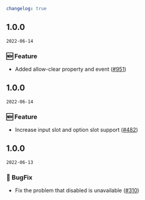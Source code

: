 ```yaml
changelog: true
```

## 1.0.0

`2022-06-14`

### 🆕 Feature

- Added allow-clear property and event ([#951](https://github.com/arco-design/arco-design-vue/pull/951))


## 1.0.0

`2022-06-14`

### 🆕 Feature

- Increase input slot and option slot support ([#482](https://github.com/arco-design/arco-design-vue/pull/482))


## 1.0.0

`2022-06-13`

### 🐛 BugFix

- Fix the problem that disabled is unavailable ([#310](https://github.com/arco-design/arco-design-vue/pull/310))

